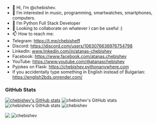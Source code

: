- 👋 Hi, I’m @chebishev.
- 👀 I’m interested in music, programming, smartwatches, smartphones, computers.
- 🌱 I’m Python Full Stack Developer
- 💞️ Looking to collaborate on whatever I can be useful :)
- 📫 How to reach me: 
- Telegram: https://t.me/chebisheff
- Discord: https://discord.com/users/1063076636976754798
- LinkedIn: www.linkedin.com/in/atanas-chebishev
- Facebook: https://www.facebook.com/atanas.chebishev
- YouTube: https://www.youtube.com/@atanaschebishev
- Pyjokes on Flask: https://chebishev.pythonanywhere.com
- If you accidentally type something in English instead of Bulgarian: https://english2bds.onrender.com/

### GitHub Stats
[![chebishev's GitHub stats](https://github-readme-stats.vercel.app/api?username=chebishev)](https://github.com/chebishev/github-readme-stats)
![chebishev's GitHub stats](https://github-readme-stats.vercel.app/api?username=chebishev&show=reviews,discussions_started,discussions_answered,prs_merged,prs_merged_percentage)
![chebishev's GitHub stats](https://github-readme-stats.vercel.app/api?username=chebishev&show_icons=true)
<img src="https://komarev.com/ghpvc/?username=chebishev&label=Profile%20views&color=0e75b6&style=flat" alt="chebishev" />

<img align="center" src="https://github-readme-stats.vercel.app/api/top-langs/?username=chebishev&layout=compact&hide_border=true" />

<img align="center" src="https://github-readme-streak-stats.herokuapp.com/?user=chebishev" alt="chebishev" />
<!---
chebishev/chebishev is a ✨ special ✨ repository because its `README.md` (this file) appears on your GitHub profile.
You can click the Preview link to take a look at your changes.
--->
